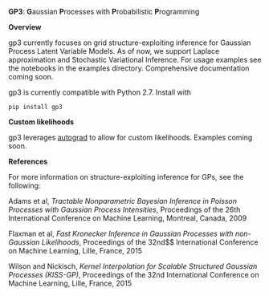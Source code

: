 **GP3**: **G**aussian **P**rocesses with **P**robabilistic **P**rogramming

**Overview**

gp3 currently focuses on grid structure-exploiting inference for Gaussian Process Latent Variable Models. As of now, we support Laplace approximation and Stochastic Variational Inference. For usage examples see the notebooks in the examples directory. Comprehensive documentation coming soon.

gp3 is currently compatible with Python 2.7. Install with

```pip install gp3```

**Custom likelihoods**

gp3 leverages [autograd](https://github.com/HIPS/autograd) to allow for custom likelihoods. Examples coming soon.

**References**

For more information on structure-exploiting inference for GPs, see the following:

Adams et al, *Tractable Nonparametric Bayesian Inference in Poisson Processes with Gaussian Process Intensities*, Proceedings of the 26th International Conference on Machine Learning, Montreal, Canada, 2009

Flaxman et al, *Fast Kronecker Inference in Gaussian Processes with non-Gaussian Likelihoods*, Proceedings of the 32nd$$ International Conference on Machine Learning, Lille, France, 2015

Wilson and Nickisch, *Kernel Interpolation for Scalable Structured Gaussian Processes (KISS-GP)*, Proceedings of the 32nd International Conference on Machine Learning, Lille, France, 2015
